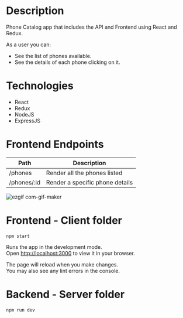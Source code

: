 # Description
Phone Catalog app that includes the API and Frontend using React and Redux.

As a user you can:
- See the list of phones available.
- See the details of each phone clicking on it.

# Technologies
- React
- Redux
- NodeJS
- ExpressJS

# Frontend Endpoints 

|	Path	|	Description	|
|	-	|	-	|	
|	/phones	|	Render all the phones listed	|
|	/phones/:id	|	Render a specific phone details|


![ezgif com-gif-maker](https://user-images.githubusercontent.com/8181053/155386376-316a1550-3843-489c-b377-5086947db1d1.gif)


# Frontend - Client folder
```
npm start
```

Runs the app in the development mode.\
Open [http://localhost:3000](http://localhost:3000) to view it in your browser.

The page will reload when you make changes.\
You may also see any lint errors in the console.

# Backend - Server folder
```
npm run dev
```
